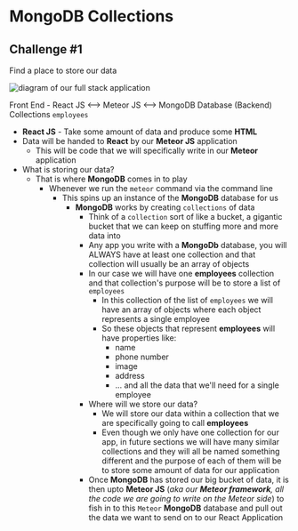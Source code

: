 # MongoDB Collections

## Challenge #1
Find a place to store our data

![diagram of our full stack application](https://i.imgur.com/vvTeRNZ.png)

Front End - React JS <--> Meteor JS <--> MongoDB Database (Backend)
                                            Collections
                                             `employees`


* **React JS** - Take some amount of data and produce some **HTML**
* Data will be handed to **React** by our **Meteor JS** application
    - This will be code that we will specifically write in our **Meteor** application
* What is storing our data?
    - That is where **MongoDB** comes in to play
        + Whenever we run the `meteor` command via the command line
            * This spins up an instance of the **MongoDB** database for us
                - **MongoDB** works by creating `collections` of data
                    + Think of a `collection` sort of like a bucket, a gigantic bucket that we can keep on stuffing more and more data into
                    + Any app you write with a **MongoDb** database, you will ALWAYS have at least one collection and that collection will usually be an array of objects
                    + In our case we will have one **employees** collection and that collection's purpose will be to store a list of `employees`
                        * In this collection of the list of `employees` we will have an array of objects where each object represents a single employee
                        * So these objects that represent **employees** will have properties like:
                            - name
                            - phone number
                            - image
                            - address
                            - ... and all the data that we'll need for a single employee
                    + Where will we store our data?
                        * We will store our data within a collection that we are specifically going to call **employees**
                        * Even though we only have one collection for our app, in future sections we will have many similar collections and they will all be named something different and the purpose of each of them will be to store some amount of data for our application
                    + Once **MongoDB** has stored our big bucket of data, it is then upto **Meteor JS** (_aka our **Meteor framework**, all the code we are going to write on the Meteor side_) to fish in to this `Meteor` **MongoDB** database and pull out the data we want to send on to our React Application
